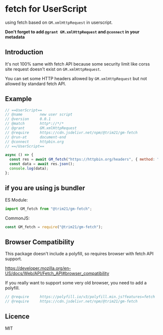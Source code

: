 # fetch for UserScript

using fetch based on `GM.xmlHttpRequest` in userscript.

**Don't forget to add `@grant GM.xmlHttpRequest` and `@connect` in your metadata**

## Introduction

It's not 100% same with fetch API because some security limit like corss site request doesn't exist on `GM.xmlHttpRequest`.

You can set some HTTP headers allowed by `GM.xmlHttpRequest` but not allowed by standard fetch API.

## Example

```javascript
// ==UserScript==
// @name        new user script
// @version     0.0.1
// @match       http*://*/*
// @grant       GM.xmlHttpRequest
// @require     https://cdn.jsdelivr.net/npm/@trim21/gm-fetch
// @run-at      document-end
// @connect     httpbin.org
// ==/UserScript==

async () => {
  const res = await GM_fetch("https://httpbin.org/headers", { method: "POST" });
  const data = await res.json();
  console.log(data);
};
```

## if you are using js bundler

ES Module:

```javascript
import GM_fetch from "@trim21/gm-fetch";
```

CommonJS:

```javascript
const GM_fetch = require("@trim21/gm-fetch");
```

## Browser Compatibility

This package doesn't include a polyfill, so requires browser with fetch API support.

https://developer.mozilla.org/en-US/docs/Web/API/Fetch_API#browser_compatibility

If you really want to support some very old browser, you need to add a polyfill.

```js
// @require     https://polyfill.io/v3/polyfill.min.js?features=fetch
// @require     https://cdn.jsdelivr.net/npm/@trim21/gm-fetch
```

## Licence

MIT
